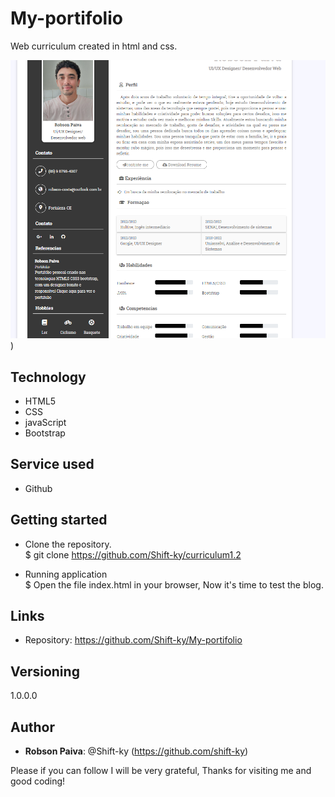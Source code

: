 # My-portifolio

Web curriculum created in html and css.

![image](https://github.com/Shift-ky/imagens/blob/main/sites-pequenos/Captura%20de%20tela_20221121_105423.png?raw=true))

## Technology
* HTML5
* CSS
* javaScript
* Bootstrap

## Service used
* Github

## Getting started
* Clone the repository. <br>
$ git clone https://github.com/Shift-ky/curriculum1.2

* Running application <br>
$  Open the file index.html in your browser, Now it's time to test the blog.

## Links

* Repository: https://github.com/Shift-ky/My-portifolio

## Versioning
1.0.0.0

## Author
* <Strong>Robson Paiva</strong>: @Shift-ky (https://github.com/shift-ky)


Please if you can follow I will be very grateful, Thanks for visiting me and good coding!
